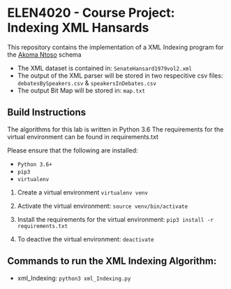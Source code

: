 # ELEN4020 - Course Project: Indexing XML Hansards
This repository contains the implementation of a XML Indexing program for the [Akoma Ntoso](http://docs.oasis-open.org/legaldocml/ns/akn/3.0) schema

- The XML dataset is contained in: `SenateHansard1979vol2.xml`
- The output of the XML parser will be stored in two respecitive csv files: `debatesBySpeakers.csv` & `speakersInDebates.csv`
- The output Bit Map will be stored in: `map.txt`


## Build Instructions
The algorithms for this lab is written in Python 3.6
The requirements for the virtual environment can be found in requirements.txt

Please ensure that the following are installed:
- `Python 3.6+`
- `pip3`
- `virtualenv`

1. Create a virtual environment
`virtualenv venv`

2. Activate the virtual environment:
`source venv/bin/activate`

3. Install the requirements for the virtual environment:
`pip3 install -r requirements.txt`

4. To deactive the virtual environment:
`deactivate`


## Commands to run the XML Indexing Algorithm:
- xml_Indexing: `python3 xml_Indexing.py`
